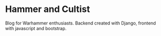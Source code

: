# Hammer and Cultist
Blog for Warhammer enthusiasts. Backend created with Django, frontend with javascript and bootstrap. 
